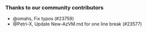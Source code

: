 ### Thanks to our community contributors
* @omahs, Fix typos (#23759)
* @Petri-X, Update New-AzVM.md for one line break (#23577)
